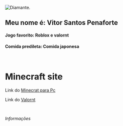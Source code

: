 ![Diamante.](https://blockgame.piratesoftware.wiki/w/images/blockgame/e/ee/Infused_Diamond.gif "Diamante brilhando.")

## Meu nome é: Vitor Santos Penaforte
#### Jogo favorito: Roblox e valornt
#### Comida predileta: Comida japonesa

<br>



# Minecraft site

Link do [Minecrat para Pc](https://www.minecraft.net/pt-br)

Link do [Valornt](https://playvalorant.com/pt-br/)

<br>

*Informações*
